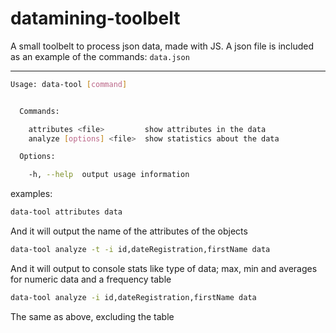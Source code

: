 # datamining-toolbelt

A small toolbelt to process json data, made with JS. A json file is included as an example of the commands: `data.json`

----

```sh
Usage: data-tool [command]


  Commands:

    attributes <file>         show attributes in the data
    analyze [options] <file>  show statistics about the data

  Options:

    -h, --help  output usage information
```

examples:

```sh
data-tool attributes data
```

And it will output the name of the attributes of the objects

```sh
data-tool analyze -t -i id,dateRegistration,firstName data
```

And it will output to console stats like type of data; max, min and averages for numeric data and a frequency table

```sh
data-tool analyze -i id,dateRegistration,firstName data
```
The same as above, excluding the table
